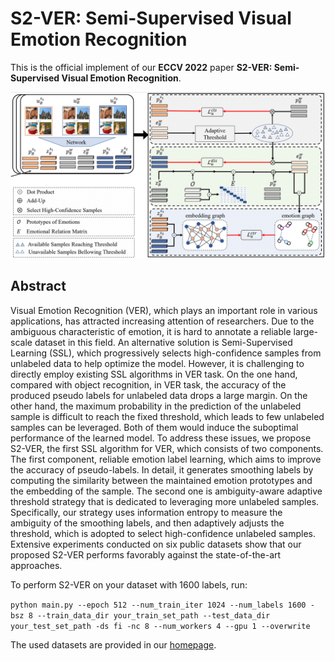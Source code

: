 # S2-VER: Semi-Supervised Visual Emotion Recognition
This is the official implement of our **ECCV 2022** paper **S2-VER: Semi-Supervised Visual Emotion Recognition**.

![Overview of Semi-Supervised Visual Emotion Recognition(S2-VER)](https://github.com/exped1230/S2-VER/blob/main/pipeline.png)

## Abstract
Visual Emotion Recognition (VER), which plays an important role in various applications, has attracted increasing attention of researchers. Due to the ambiguous characteristic of emotion, it is hard to annotate a reliable large-scale dataset in this field. An alternative solution is Semi-Supervised Learning (SSL), which progressively selects high-confidence samples from unlabeled data to help optimize the model. However, it is challenging to directly employ existing SSL algorithms
in VER task. On the one hand, compared with object recognition, in VER task, the accuracy of the produced pseudo labels for unlabeled data drops a large margin. On the other hand, the maximum probability in the prediction of the unlabeled sample is difficult to reach the fixed threshold, which leads to few unlabeled samples can be leveraged. Both of them would induce the suboptimal performance of the learned model. To address these issues, we propose S2-VER, the first SSL algorithm for VER, which consists of two components. The first component, reliable emotion label learning, which aims to improve the accuracy of pseudo-labels. In detail, it generates smoothing labels by computing the similarity between the maintained emotion prototypes and the embedding of the sample. The second one is ambiguity-aware adaptive threshold strategy that is dedicated to leveraging more unlabeled samples. Specifically, our strategy uses information entropy to measure the ambiguity of the smoothing labels, and then adaptively adjusts the threshold, which is adopted to select high-confidence unlabeled samples. Extensive experiments conducted on six public datasets show that our proposed S2-VER performs favorably against the state-of-the-art approaches.

To perform S2-VER on your dataset with 1600 labels, run:

```python main.py --epoch 512 --num_train_iter 1024 --num_labels 1600 -bsz 8 --train_data_dir your_train_set_path --test_data_dir your_test_set_path -ds fi -nc 8 --num_workers 4 --gpu 1 --overwrite```

The used datasets are provided in our [homepage](http://47.105.62.179:8081/sentiment/index.html).
